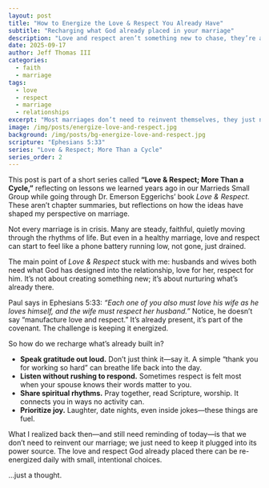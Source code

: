 ```yaml
---
layout: post
title: "How to Energize the Love & Respect You Already Have"
subtitle: "Recharging what God already placed in your marriage"
description: "Love and respect aren’t something new to chase, they’re already in your marriage. Here’s how to keep them energized."
date: 2025-09-17
author: Jeff Thomas III
categories:
  - faith
  - marriage
tags:
  - love
  - respect
  - marriage
  - relationships
excerpt: "Most marriages don’t need to reinvent themselves, they just need to recharge what’s already there."
image: /img/posts/energize-love-and-respect.jpg
background: /img/posts/bg-energize-love-and-respect.jpg
scripture: "Ephesians 5:33"
series: "Love & Respect; More Than a Cycle"
series_order: 2
---
```


This post is part of a short series called **“Love & Respect; More Than a Cycle,”** reflecting on lessons we learned years ago in our Marrieds Small Group while going through Dr. Emerson Eggerichs’ book *Love & Respect.* These aren’t chapter summaries, but reflections on how the ideas have shaped my perspective on marriage.  

Not every marriage is in crisis. Many are steady, faithful, quietly moving through the rhythms of life. But even in a healthy marriage, love and respect can start to feel like a phone battery running low, not gone, just drained.  

The main point of *Love & Respect* stuck with me: husbands and wives both need what God has designed into the relationship, love for her, respect for him. It’s not about creating something new; it’s about nurturing what’s already there.  

Paul says in Ephesians 5:33: *“Each one of you also must love his wife as he loves himself, and the wife must respect her husband.”* Notice, he doesn’t say “manufacture love and respect.” It’s already present, it’s part of the covenant. The challenge is keeping it energized.  

So how do we recharge what’s already built in?  

- **Speak gratitude out loud.** Don’t just think it—say it. A simple “thank you for working so hard” can breathe life back into the day.  
- **Listen without rushing to respond.** Sometimes respect is felt most when your spouse knows their words matter to you.  
- **Share spiritual rhythms.** Pray together, read Scripture, worship. It connects you in ways no activity can.  
- **Prioritize joy.** Laughter, date nights, even inside jokes—these things are fuel.  

What I realized back then—and still need reminding of today—is that we don’t need to reinvent our marriage; we just need to keep it plugged into its power source. The love and respect God already placed there can be re-energized daily with small, intentional choices.  

…just a thought.  

<!--stackedit_data:
eyJoaXN0b3J5IjpbMTU1NjU4MzIzMl19
-->